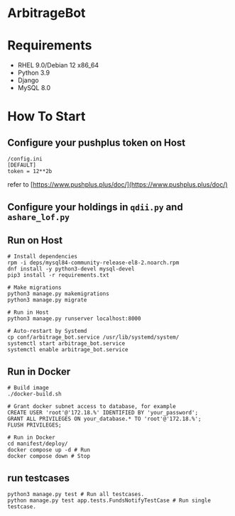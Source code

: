 # ArbitrageBot

# Requirements
* RHEL 9.0/Debian 12 x86_64
* Python 3.9
* Django
* MySQL 8.0

# How To Start

## Configure your pushplus token on Host

```
/config.ini
[DEFAULT]
token = 12**2b
```
refer to [https://www.pushplus.plus/doc/](https://www.pushplus.plus/doc/)

## Configure your holdings in `qdii.py` and `ashare_lof.py`

## Run on Host

```
# Install dependencies
rpm -i deps/mysql84-community-release-el8-2.noarch.rpm
dnf install -y python3-devel mysql-devel
pip3 install -r requirements.txt

# Make migrations
python3 manage.py makemigrations
python3 manage.py migrate

# Run in Host
python3 manage.py runserver localhost:8000

# Auto-restart by Systemd
cp conf/arbitrage_bot.service /usr/lib/systemd/system/
systemctl start arbitrage_bot.service
systemctl enable arbitrage_bot.service
```

## Run in Docker

```
# Build image
./docker-build.sh

# Grant docker subnet access to database, for example
CREATE USER 'root'@'172.18.%' IDENTIFIED BY 'your_password';
GRANT ALL PRIVILEGES ON your_database.* TO 'root'@'172.18.%';
FLUSH PRIVILEGES;

# Run in Docker
cd manifest/deploy/
docker compose up -d # Run
docker compose down # Stop
```

## run testcases

```
python3 manage.py test # Run all testcases.
python manage.py test app.tests.FundsNotifyTestCase # Run single testcase.
```
